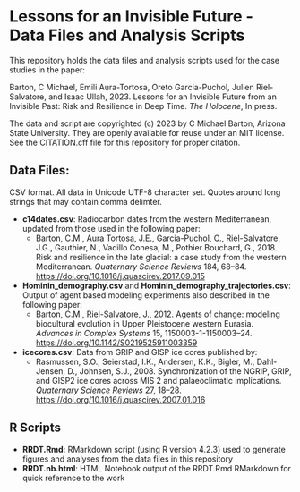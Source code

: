 # Lessons for an Invisible Future - Data Files and Analysis Scripts

This repository holds the data files and analysis scripts used for the case studies in the paper:

Barton, C Michael, Emili Aura-Tortosa, Oreto Garcia-Puchol, Julien Riel-Salvatore, and Isaac Ullah, 2023. Lessons for an Invisible Future from an Invisible Past: Risk and Resilience in Deep Time. _The Holocene_, In press.

The data and script are copyrighted (c) 2023 by C Michael Barton, Arizona State University. They are openly available for reuse under an MIT license.
See the CITATION.cff file for this repository for proper citation.

## Data Files:
CSV format. All data in Unicode UTF-8 character set. Quotes around long strings that may contain comma delimter.
* __c14dates.csv__: Radiocarbon dates from the western Mediterranean, updated from those used in the following paper:
  * Barton, C.M., Aura Tortosa, J.E., Garcia-Puchol, O., Riel-Salvatore, J.G., Gauthier, N., Vadillo Conesa, M., Pothier Bouchard, G., 2018. Risk and resilience in the late glacial: a case study from the western Mediterranean. _Quaternary Science Reviews_ 184, 68–84. https://doi.org/10.1016/j.quascirev.2017.09.015
* __Hominin_demography.csv__ and __Hominin_demography_trajectories.csv__: Output of agent based modeling experiments also described in the following paper:
  * Barton, C.M., Riel-Salvatore, J., 2012. Agents of change: modeling biocultural evolution in Upper Pleistocene western Eurasia. _Advances in Complex Systems_ 15, 1150003-1-1150003–24. https://doi.org/10.1142/S0219525911003359
* __icecores.csv__: Data from GRIP and GISP ice cores published by:
  * Rasmussen, S.O., Seierstad, I.K., Andersen, K.K., Bigler, M., Dahl-Jensen, D., Johnsen, S.J., 2008. Synchronization of the NGRIP, GRIP, and GISP2 ice cores across MIS 2 and palaeoclimatic implications. _Quaternary Science Reviews_ 27, 18–28. https://doi.org/10.1016/j.quascirev.2007.01.016

## R Scripts
* __RRDT.Rmd__: RMarkdown script (using R version 4.2.3) used to generate figures and analyses from the data files in this repository
* __RRDT.nb.html__: HTML Notebook output of the RRDT.Rmd RMarkdown for quick reference to the work
